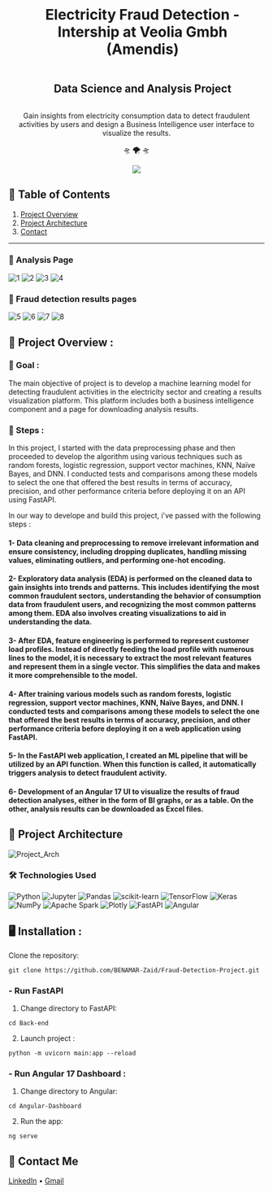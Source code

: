 <div align="center">
  <div id="user-content-toc">
    <ul>
      <summary><h1 style="display: inline-block;"> Electricity Fraud Detection - Intership at Veolia Gmbh (Amendis)</h1></summary>
      <summary><h2 style="display: inline-block;"> Data Science and Analysis Project</h2></summary> 
    </ul> 
  </div>
  
  <p>Gain insights from electricity consumption data to detect fraudulent activities by users and design a Business Intelligence user interface to visualize the results.</p>
    🛸
    🌪️
    🛸
</div>
<br>
<div align="center">
      <img src="https://img.shields.io/github/stars/hamagistral/DataEngineers-Glassdoor?color=blue&style=social"/>
</div>

## 📝 Table of Contents

1. [ Project Overview ](#introduction)
2. [ Project Architecture ](#arch)
3. [ Contact ](#contact)
<hr>

### 🔬 Analysis Page
![1](https://github.com/BENAMAR-Zaid/Fraud-Detection-Project/assets/105943885/9f050d5c-81aa-4c91-bcee-97830fd30804)
![2](https://github.com/BENAMAR-Zaid/Fraud-Detection-Project/assets/105943885/76cf820f-669e-4171-ad13-a5c4a4f08431)
![3](https://github.com/BENAMAR-Zaid/Fraud-Detection-Project/assets/105943885/663aeb3e-f051-42cb-9665-bf8caeeaaaff)
![4](https://github.com/BENAMAR-Zaid/Fraud-Detection-Project/assets/105943885/cfae5b81-5f23-463c-89cb-23fb276920aa)

### 🔬 Fraud detection results pages
![5](https://github.com/BENAMAR-Zaid/Fraud-Detection-Project/assets/105943885/b83d1bbd-a697-45c6-bad8-0dbd3603c984)
![6](https://github.com/BENAMAR-Zaid/Fraud-Detection-Project/assets/105943885/701d1c1a-2f0e-4940-9634-e6d807365a14)
![7](https://github.com/BENAMAR-Zaid/Fraud-Detection-Project/assets/105943885/42c12094-3fc9-4334-8ccb-c7432d1b2137)
![8](https://github.com/BENAMAR-Zaid/Fraud-Detection-Project/assets/105943885/a9888f71-2411-4b29-a968-142dc90f5b2d)



<a name="introduction"></a>
## 🔬 Project Overview :

### 🎯 Goal :

The main objective of project is to develop a machine learning model for detecting fraudulent activities in the electricity sector and creating a results visualization platform. This platform includes both a business intelligence component and a page for downloading analysis results.

### 🧭 Steps :

In this project, I started with the data preprocessing phase and then proceeded to develop the algorithm using various techniques such as random forests, logistic regression, support vector machines, KNN, Naïve Bayes, and DNN. I conducted tests and comparisons among these models to select the one that offered the best results in terms of accuracy, precision, and other performance criteria before deploying it on an API using FastAPI.

In our way to develope and build this project, i've passed with the following steps : 
#### 1- Data cleaning and preprocessing to remove irrelevant information and ensure consistency, including dropping duplicates, handling missing values, eliminating outliers, and performing one-hot encoding.
#### 2- Exploratory data analysis (EDA) is performed on the cleaned data to gain insights into trends and patterns. This includes identifying the most common fraudulent sectors, understanding the behavior of consumption data from fraudulent users, and recognizing the most common patterns among them. EDA also involves creating visualizations to aid in understanding the data.
#### 3- After EDA, feature engineering is performed to represent customer load profiles. Instead of directly feeding the load profile with numerous lines to the model, it is necessary to extract the most relevant features and represent them in a single vector. This simplifies the data and makes it more comprehensible to the model.
#### 4- After training various models such as random forests, logistic regression, support vector machines, KNN, Naïve Bayes, and DNN. I conducted tests and comparisons among these models to select the one that offered the best results in terms of accuracy, precision, and other performance criteria before deploying it on a web application using FastAPI.
#### 5- In the FastAPI web application, I created an ML pipeline that will be utilized by an API function. When this function is called, it automatically triggers analysis to detect fraudulent activity.
#### 6- Development of an Angular 17 UI to visualize the results of fraud detection analyses, either in the form of BI graphs, or as a table. On the other, analysis results can be downloaded as Excel files.

<a name="arch"></a>
## 📝 Project Architecture

![Project_Arch](https://github.com/BENAMAR-Zaid/Fraud-Detection-Project/assets/105943885/889f2643-6849-419c-bce9-9239ae22f8e9)

### 🛠️ Technologies Used

![Python](https://img.shields.io/badge/python-3670A0?style=for-the-badge&logo=python&logoColor=ffdd54)
![Jupyter](https://img.shields.io/badge/Made%20with-Jupyter-orange?style=for-the-badge&logo=Jupyter)
![Pandas](https://img.shields.io/badge/pandas-%23150458.svg?style=for-the-badge&logo=pandas&logoColor=white)
![scikit-learn](https://img.shields.io/badge/scikit--learn-%23F7931E.svg?style=for-the-badge&logo=scikit-learn&logoColor=white)
![TensorFlow](https://img.shields.io/badge/TensorFlow-%23FF6F00.svg?style=for-the-badge&logo=TensorFlow&logoColor=white)
![Keras](https://img.shields.io/badge/Keras-%23D00000.svg?style=for-the-badge&logo=Keras&logoColor=white)
![NumPy](https://img.shields.io/badge/numpy-%23013243.svg?style=for-the-badge&logo=numpy&logoColor=white)
![Apache Spark](https://img.shields.io/badge/Apache%20Spark-FDEE21?style=flat-square&logo=apachespark&logoColor=black)
![Plotly](https://img.shields.io/badge/Plotly-%233F4F75.svg?style=for-the-badge&logo=plotly&logoColor=white)
![FastAPI](https://img.shields.io/badge/FastAPI-005571?style=for-the-badge&logo=fastapi)
![Angular](https://img.shields.io/badge/angular-%23DD0031.svg?style=for-the-badge&logo=angular&logoColor=white)

<a name="installation"></a>
## 🖥️ Installation : 
Clone the repository:

```
git clone https://github.com/BENAMAR-Zaid/Fraud-Detection-Project.git
```

### - Run FastAPI

1. Change directory to FastAPI:

```
cd Back-end
```

2. Launch project : 

```
python -m uvicorn main:app --reload
```

### - Run Angular 17 Dashboard : 

1. Change directory to Angular:

```
cd Angular-Dashboard
```

2. Run the app:

```
ng serve
```


<a name="contact"></a>
## 📨 Contact Me

[LinkedIn](https://www.linkedin.com/in/zaid-benamar/) •
[Gmail](zaid.benmr@gmail.com)
